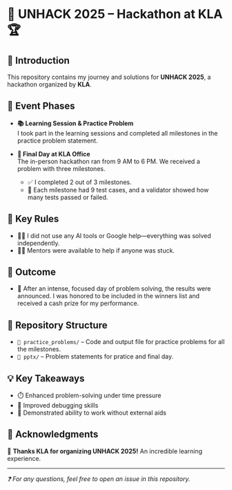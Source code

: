 # 🚀 UNHACK 2025 – Hackathon at KLA 🏆

## 🌟 Introduction

This repository contains my journey and solutions for **UNHACK 2025**, a hackathon organized by **KLA**.

## 📅 Event Phases

- **📚 Learning Session & Practice Problem**  
  I took part in the learning sessions and completed all milestones in the practice problem statement.

- **🏢 Final Day at KLA Office**  
  The in-person hackathon ran from 9 AM to 6 PM. We received a problem with three milestones.  
  - ✅ I completed 2 out of 3 milestones.
  - 🧪 Each milestone had 9 test cases, and a validator showed how many tests passed or failed.

## 📜 Key Rules

- 🤖❌ I did not use any AI tools or Google help—everything was solved independently.
- 👨‍🏫 Mentors were available to help if anyone was stuck.

## 🎉 Outcome

- 🏫 After an intense, focused day of problem solving, the results were announced. I was honored to be included in the winners list and received a cash prize for my performance.

## 📂 Repository Structure

- `📁 practice_problems/` – Code and output file for practice problems for all the milestones.
- `📄 pptx/` – Problem statements for pratice and final day.

## 💡 Key Takeaways
- ⏱️ Enhanced problem-solving under time pressure
- 🐞 Improved debugging skills
- 🧠 Demonstrated ability to work without external aids

## 🙏 Acknowledgments

🌟 **Thanks KLA for organizing UNHACK 2025!** An incredible learning experience.

---

*❓ For any questions, feel free to open an issue in this repository.*
